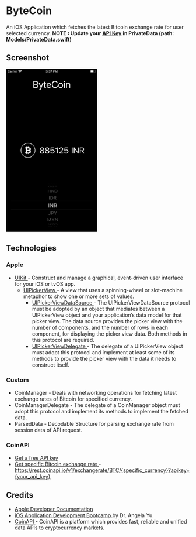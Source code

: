 #  ByteCoin
An iOS Application which fetches the latest Bitcoin exchange rate for user selected currency.
<b> NOTE : Update your [API Key](#CoinAPI) in PrivateData (path: Models/PrivateData.swift) </b> 

## Screenshot
<img src="HomeScreen.png" width="250">

## Technologies
### Apple
- <a href="https://developer.apple.com/documentation/uikit"> UIKit </a> - Construct and manage a graphical, event-driven user interface for your iOS or tvOS app.
    - <a href="https://developer.apple.com/documentation/uikit/uipickerview"> UIPickerView </a> - A view that uses a spinning-wheel or slot-machine metaphor to show one or more sets of values.
        - <a href="https://developer.apple.com/documentation/uikit/uipickerviewdatasource"> UIPickerViewDataSource </a> - The UIPickerViewDataSource protocol must be adopted by an object that mediates between a UIPickerView object and your application’s data model for that picker view. The data source provides the picker view with the number of components, and the number of rows in each component, for displaying the picker view data. Both methods in this protocol are required.
        - <a href="https://developer.apple.com/documentation/uikit/uipickerviewdelegate"> UIPickerViewDelegate </a> - The delegate of a UIPickerView object must adopt this protocol and implement at least some of its methods to provide the picker view with the data it needs to construct itself.
### Custom
- CoinManager - Deals with networking operations for fetching latest exchange rates of Bitcoin for specified currency.
- CoinManagerDelegate - The delegate of a CoinManager object must adopt this protocol and implement its methods to implement the fetched data.
- ParsedData - Decodable Structure for parsing exchange rate from session data of API request.
        
### CoinAPI
- <a href="https://www.coinapi.io/pricing?apikey"> Get a free API key</a>
- <a href="https://docs.coinapi.io/#get-specific-rate"> Get specific Bitcoin exchange rate </a> - https://rest.coinapi.io/v1/exchangerate/BTC/{specific_currency}?apikey={your_api_key}

## Credits
- <a href="https://developer.apple.com/documentation"> Apple Developer Documentation </a>
- <a href="https://www.udemy.com/course/ios-13-app-development-bootcamp/"> iOS Application Development Bootcamp </a> by Dr. Angela Yu.
- <a href="https://docs.coinapi.io"> CoinAPI </a> - CoinAPI is a platform which provides fast, reliable and unified data APIs to cryptocurrency markets.
